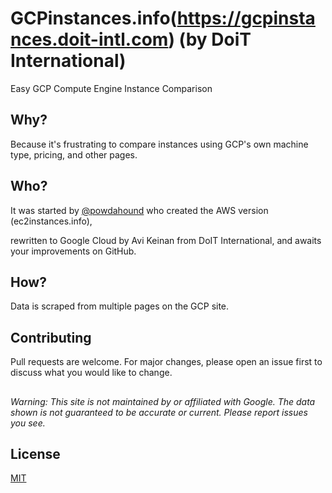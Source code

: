 # GCPinstances.info(https://gcpinstances.doit-intl.com) (by DoiT International)

Easy GCP Compute Engine Instance Comparison

## Why? 

Because it's frustrating to compare instances using GCP's own machine type, pricing, and other pages.

## Who? 
It was started by [@powdahound](https://twitter.com/powdahound) who created the AWS version (ec2instances.info), 

rewritten to Google Cloud by Avi Keinan from DoIT International, and awaits your improvements on GitHub.

## How? 
Data is scraped from multiple pages on the GCP site. 

## Contributing
Pull requests are welcome. For major changes, please open an issue first to discuss what you would like to change.

##
*Warning: This site is not maintained by or affiliated with Google. The data shown is not guaranteed to be accurate or current. Please report issues you see.*


## License
[MIT](https://choosealicense.com/licenses/mit/)
